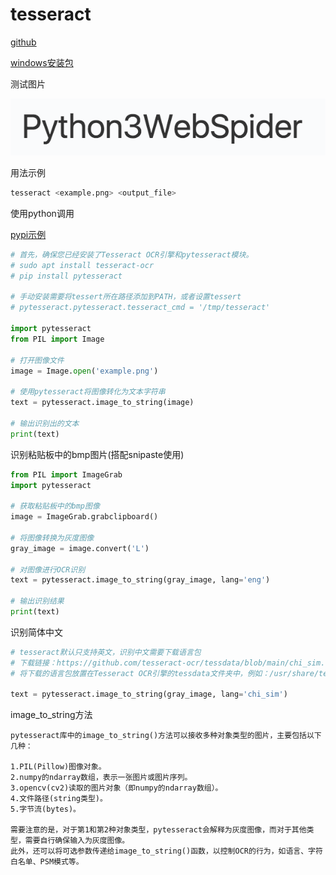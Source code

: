 # tesseract

[github](https://github.com/tesseract-ocr/tesseract)

[windows安装包](https://digi.bib.uni-mannheim.de/tesseract/)

测试图片

![example](../pics/example.png)

用法示例

```bash
tesseract <example.png> <output_file>
```

使用python调用

[pypi示例](https://pypi.org/project/pytesseract)

```python
# 首先，确保您已经安装了Tesseract OCR引擎和pytesseract模块。
# sudo apt install tesseract-ocr
# pip install pytesseract

# 手动安装需要将tessert所在路径添加到PATH，或者设置tessert
# pytesseract.pytesseract.tesseract_cmd = '/tmp/tesseract'

import pytesseract
from PIL import Image

# 打开图像文件
image = Image.open('example.png')

# 使用pytesseract将图像转化为文本字符串
text = pytesseract.image_to_string(image)

# 输出识别出的文本
print(text)
```

识别粘贴板中的bmp图片(搭配snipaste使用)

```python
from PIL import ImageGrab
import pytesseract

# 获取粘贴板中的bmp图像
image = ImageGrab.grabclipboard()

# 将图像转换为灰度图像
gray_image = image.convert('L')

# 对图像进行OCR识别
text = pytesseract.image_to_string(gray_image, lang='eng')

# 输出识别结果
print(text)
```

识别简体中文

```python
# tesseract默认只支持英文，识别中文需要下载语言包
# 下载链接：https://github.com/tesseract-ocr/tessdata/blob/main/chi_sim.traineddata
# 将下载的语言包放置在Tesseract OCR引擎的tessdata文件夹中，例如：/usr/share/tesseract-ocr/4.0/tessdata/chi_sim.traineddata

text = pytesseract.image_to_string(gray_image, lang='chi_sim')
```

image_to_string方法

```text
pytesseract库中的image_to_string()方法可以接收多种对象类型的图片，主要包括以下几种：

1.PIL(Pillow)图像对象。
2.numpy的ndarray数组，表示一张图片或图片序列。
3.opencv(cv2)读取的图片对象（即numpy的ndarray数组）。
4.文件路径(string类型)。
5.字节流(bytes)。

需要注意的是，对于第1和第2种对象类型，pytesseract会解释为灰度图像，而对于其他类型，需要自行确保输入为灰度图像。
此外，还可以将可选参数传递给image_to_string()函数，以控制OCR的行为，如语言、字符白名单、PSM模式等。
```
